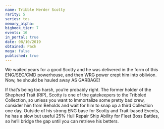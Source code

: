 ```yaml
---
name: Tribble Herder Scotty
rarity: 5
series: tos
memory_alpha:
bigbook_tier: 7
events: 16
in_portal: true
date: 08/10/2019
obtained: Pack
mega: false
published: true
---
```


We waited years for a good Scotty and he was delivered in the form of this ENG/SEC/CMD powerhouse, and then WRG power crept him into oblivion. Now, he should be hauled away AS GARBAGE!

If that’s being too harsh, you’re probably right. The former holder of the Shepherd Trait (RIP), Scotty is one of the gatekeepers to the Tribbled Collection, so unless you want to Immortalize some pretty bad crew, consider him from Beholds and wait for him to snap up a third Collection one day. Outside of his strong ENG base for Scotty and Trait-based Events, he has a slow but useful 25% Hull Repair Ship Ability for Fleet Boss Battles, so he’ll bridge the gap until you can retrieve his betters.
